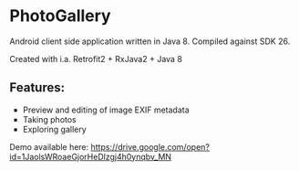 # PhotoGallery
Android client side application written in Java 8. Compiled against SDK 26.

Created with i.a. Retrofit2 +  RxJava2  + Java 8

<h2>Features:</h2>

 <ul type="square">
  <li>Preview and editing of image EXIF metadata</li>
  <li>Taking photos</li>
  <li>Exploring gallery</li>
</ul> 


Demo available here:
https://drive.google.com/open?id=1JaolsWRoaeGjorHeDlzgj4h0ynqbv_MN

